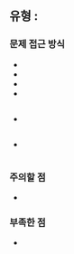 ## 유형 : 
[]()

### 문제 접근 방식
  - 
  - 
  - 

  - 
``` Java

```

  - 
``` Java

```

- 
``` Java

```

### 주의할 점
  - 

### 부족한 점
  - 
